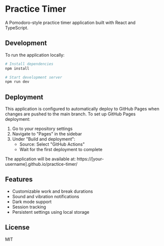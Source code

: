 # Practice Timer

A Pomodoro-style practice timer application built with React and TypeScript.

## Development

To run the application locally:

```bash
# Install dependencies
npm install

# Start development server
npm run dev
```

## Deployment

This application is configured to automatically deploy to GitHub Pages when changes are pushed to the main branch. To set up GitHub Pages deployment:

1. Go to your repository settings
2. Navigate to "Pages" in the sidebar
3. Under "Build and deployment":
   - Source: Select "GitHub Actions"
   - Wait for the first deployment to complete

The application will be available at: https://[your-username].github.io/practice-timer/

## Features

- Customizable work and break durations
- Sound and vibration notifications
- Dark mode support
- Session tracking
- Persistent settings using local storage

## License

MIT